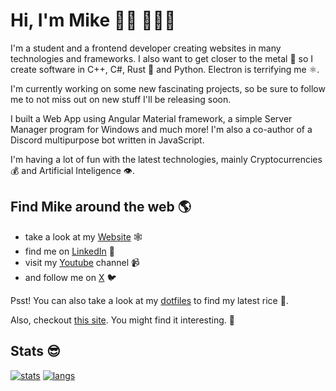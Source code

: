 # Hi, I'm Mike 👋🏻 👨🏻‍💻

I'm a student and a frontend developer creating websites in many technologies and frameworks. I also want to get closer to the metal 🔨 so I create software in C++, C#, Rust 🦀 and Python. Electron is terrifying me ⚛.

I'm currently working on some new fascinating projects, so be sure to follow me to not miss out on new stuff I'll be releasing soon.

I built a Web App using Angular Material framework, a simple Server Manager program for Windows and much more! I'm also a co-author of a Discord multipurpose bot written in JavaScript.

I'm having a lot of fun with the latest technologies, mainly Cryptocurrencies 💰 and Artificial Inteligence 👁️.

## Find Mike around the web 🌎
-  take a look at my <a href="https://c2yz.com">Website</a> 🕸️
-  find me on <a href="https://www.linkedin.com/in/mike-czyz/">LinkedIn</a> 💼
-  visit my <a href="https://www.youtube.com/@eRgo35">Youtube</a> channel 📹
-  and follow me on <a href="https://twitter.com/Mike_Czyz_">X</a> 🐦

<p>Psst! You can also take a look at my <a href="https://github.com/eRgo35/dots">dotfiles</a> to find my latest rice 🍚.</p>

<p>Also, checkout <a href="https://scientia.c2yz.com">this site</a>. You might find it interesting. 👀</p>

## Stats 😎
[![stats](https://github-readme-stats.vercel.app/api?username=eRgo35&theme=gruvbox)](https://github.com/eRgo35)
[![langs](https://github-readme-stats.vercel.app/api/top-langs/?username=eRgo35&exclude_repo=dots&langs_count=8&layout=compact&theme=gruvbox)](https://github.com/eRgo35?tab=repositories)
